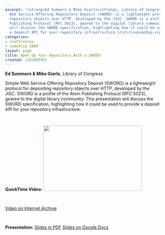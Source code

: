 ```yaml
---
excerpt: "<strong>Ed Summers & Mike Giarlo</strong>, Library of Congress\r\n\r\nSimple
  Web Service Offering Repository Deposit (SWORD) is a lightweight protocol for depositing
  repository objects over HTTP, developed by the JISC. SWORD is a profile of the Atom
  Publishing Protocol (RFC 5023), geared to the digital library community. This presentation
  will discuss the SWORD specification, highlighting how it could be used to provide
  a deposit API for your repository infrastructure.\r\n\r\n<p>&nbsp;</p>"
categories:
- conferences
- code4lib 2009
layout: page
title: Open Up Your Repository With a SWORD!
created: 1241805952
---
```

<strong>Ed Summers & Mike Giarlo</strong>, Library of Congress

Simple Web Service Offering Repository Deposit (SWORD) is a lightweight protocol for depositing repository objects over HTTP, developed by the JISC. SWORD is a profile of the Atom Publishing Protocol (RFC 5023), geared to the digital library community. This presentation will discuss the SWORD specification, highlighting how it could be used to provide a deposit API for your repository infrastructure.

<p>&nbsp;</p>
<strong>QuickTime Video:</strong>
<a href="http://dl.lib.brown.edu/code4lib/summers.html" target="_blank">
<img src="http://dl.lib.brown.edu/code4lib//07_summers.jpg" border="0" width="320" height="213"></a>

<p>&nbsp;</p>

<a href="http://www.archive.org/details/Code4lib2009OpenUpYourRepositoryWithASword">Video on Internet Archive</a>

<p>&nbsp;</p>

<strong>Presentation:</strong>
<a href="http://code4lib.org/files/Open_Up_Your_RepositoryWith_a_SWORD_.pdf" target="_blank">Slides in PDF</a>
<a href="http://docs.google.com/Presentation?docid=dv89m3d_3hfbjmbhq" target="_blank">Slides on Google Docs</a>




